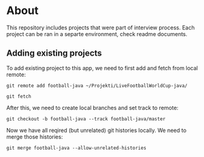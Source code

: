 # About

This repository includes projects that were part of interview process. Each project can be ran in a separte environment, check readme documents.

## Adding existing projects

To add existing project to this app, we need to first add and fetch from local remote:

    git remote add football-java ~/Projekti/LiveFootballWorldCup-java/

    git fetch 

After this, we need to create local branches and set track to remote:

    git checkout -b football-java --track football-java/master

Now we have all reqired (but unrelated) git histories locally. We need to merge those histories:

    git merge football-java --allow-unrelated-histories
